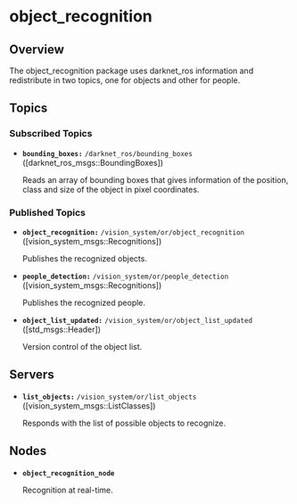 # object_recognition
## Overview
The object_recognition package uses darknet_ros information and redistribute in two topics, one for objects and other for people.

## Topics
### Subscribed Topics
* **`bounding_boxes:`** `/darknet_ros/bounding_boxes` ([darknet_ros_msgs::BoundingBoxes])

    Reads an array of bounding boxes that gives information of the position, class and size of the object in pixel coordinates.

### Published Topics
* **`object_recognition:`** `/vision_system/or/object_recognition` ([vision_system_msgs::Recognitions])

    Publishes the recognized objects.
    
* **`people_detection:`** `/vision_system/or/people_detection` ([vision_system_msgs::Recognitions])

    Publishes the recognized people.

* **`object_list_updated:`** `/vision_system/or/object_list_updated` ([std_msgs::Header])

    Version control of the object list.

## Servers
* **`list_objects:`** `/vision_system/or/list_objects` ([vision_system_msgs::ListClasses])

    Responds with the list of possible objects to recognize.

## Nodes
* **`object_recognition_node`**

    Recognition at real-time.